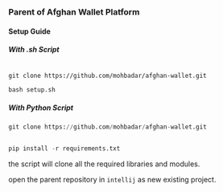 ### Parent of Afghan Wallet Platform 

#### Setup Guide

##### With .sh Script
```aidl

git clone https://github.com/mohbadar/afghan-wallet.git

bash setup.sh
```

##### With Python Script

```python
git clone https://github.com/mohbadar/afghan-wallet.git


pip install -r requirements.txt


```
the script will clone all the required libraries and modules.

open the parent repository in `intellij` as new existing project. 

